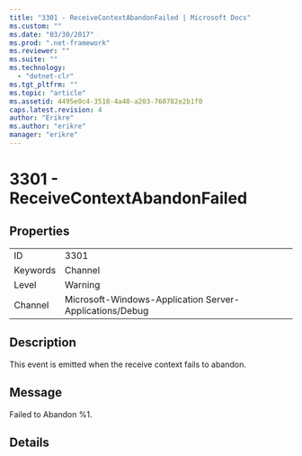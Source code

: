 ```yaml
---
title: "3301 - ReceiveContextAbandonFailed | Microsoft Docs"
ms.custom: ""
ms.date: "03/30/2017"
ms.prod: ".net-framework"
ms.reviewer: ""
ms.suite: ""
ms.technology: 
  - "dotnet-clr"
ms.tgt_pltfrm: ""
ms.topic: "article"
ms.assetid: 4495e0c4-3518-4a40-a203-760782e2b1f0
caps.latest.revision: 4
author: "Erikre"
ms.author: "erikre"
manager: "erikre"
---
```

# 3301 - ReceiveContextAbandonFailed
## Properties  
  
|||  
|-|-|  
|ID|3301|  
|Keywords|Channel|  
|Level|Warning|  
|Channel|Microsoft-Windows-Application Server-Applications/Debug|  
  
## Description  
 This event is emitted when the receive context fails to abandon.  
  
## Message  
 Failed to Abandon %1.  
  
## Details